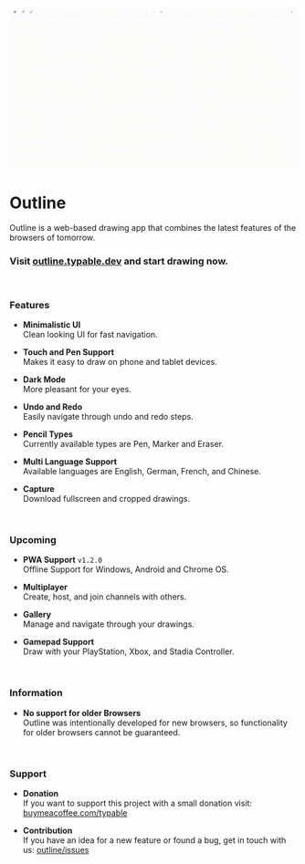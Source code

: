 ![Video](./asset/video.gif)

# Outline

Outline is a web-based drawing app that combines the latest features of the browsers of tomorrow.
<br>

### Visit [outline.typable.dev](https://outline.typable.dev) and start drawing now.
<br>

### Features

- **Minimalistic UI**<br>
Clean looking UI for fast navigation.

- **Touch and Pen Support**<br>
Makes it easy to draw on phone and tablet devices.

- **Dark Mode**<br>
More pleasant for your eyes.

- **Undo and Redo**<br>
Easily navigate through undo and redo steps.

- **Pencil Types**<br>
Currently available types are Pen, Marker and Eraser.

- **Multi Language Support**<br>
Available languages are English, German, French, and Chinese.

- **Capture**<br>
Download fullscreen and cropped drawings.
<br>

### Upcoming

- **PWA Support** `v1.2.0`<br>
Offline Support for Windows, Android and Chrome OS.

- **Multiplayer**<br>
Create, host, and join channels with others.

- **Gallery**<br>
Manage and navigate through your drawings.

- **Gamepad Support**<br>
Draw with your PlayStation, Xbox, and Stadia Controller.
<br>

### Information

- **No support for older Browsers**<br>
Outline was intentionally developed for new browsers, so functionality for older browsers cannot be guaranteed.
<br>

### Support

- **Donation**<br>
If you want to support this project with a small donation visit: [buymeacoffee.com/typable](https://www.buymeacoffee.com/typable)

- **Contribution**<br>
If you have an idea for a new feature or found a bug, get in touch with us: [outline/issues](https://github.com/typable/outline/issues/new/choose)
<br>
